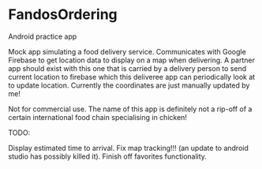 # FandosOrdering
Android practice app

Mock app simulating a food delivery service. 
Communicates with Google Firebase to get location data to display on a map when delivering.
A partner app should exist with this one that is carried by a delivery person to send current location to firebase which this deliveree app can periodically look at to update location.
Currently the coordinates are just manually updated by me!

Not for commercial use.
The name of this app is definitely not a rip-off of a certain international food chain specialising in chicken!

TODO:

Display estimated time to arrival.
Fix map tracking!!! (an update to android studio has possibly killed it).
Finish off favorites functionality.

